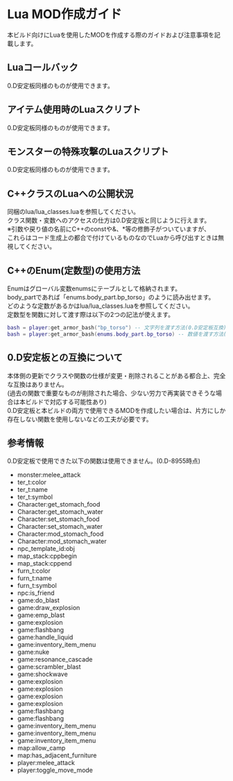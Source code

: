 # Lua MOD作成ガイド

本ビルド向けにLuaを使用したMODを作成する際のガイドおよび注意事項を記載します。

## Luaコールバック

0.D安定板同様のものが使用できます。

## アイテム使用時のLuaスクリプト

0.D安定板同様のものが使用できます。

## モンスターの特殊攻撃のLuaスクリプト

0.D安定板同様のものが使用できます。

## C++クラスのLuaへの公開状況

同梱のlua/lua_classes.luaを参照してください。  
クラス関数・変数へのアクセスの仕方は0.D安定版と同じように行えます。  
※引数や戻り値の名前にC++のconstや&、*等の修飾子がついていますが、  
これらはコード生成上の都合で付けているものなのでLuaから呼び出すときは無視してください。  

## C++のEnum(定数型)の使用方法

Enumはグローバル変数enumsにテーブルとして格納されます。  
body_partであれば「enums.body_part.bp_torso」のように読み出せます。  
どのような定数があるかはlua/lua_classes.luaを参照してください。  
定数型を関数に対して渡す際は以下の2つの記法が使えます。  

````lua
bash = player:get_armor_bash("bp_torso") -- 文字列を渡す方法(0.D安定板互換)
bash = player:get_armor_bash(enums.body_part.bp_torso) -- 数値を渡す方法(0.D安定板非互換)
````

## 0.D安定板との互換について

本体側の更新でクラスや関数の仕様が変更・削除されることがある都合上、完全な互換はありません。  
(過去の関数で重要なものが削除された場合、少ない労力で再実装できそうな場合は本ビルドで対応する可能性あり)  
0.D安定板と本ビルドの両方で使用できるMODを作成したい場合は、片方にしか存在しない関数を使用しないなどの工夫が必要です。

## 参考情報

0.D安定板で使用できた以下の関数は使用できません。(0.D-8955時点)

- monster:melee_attack
- ter_t:color
- ter_t:name
- ter_t:symbol
- Character:get_stomach_food
- Character:get_stomach_water
- Character:set_stomach_food
- Character:set_stomach_water
- Character:mod_stomach_food
- Character:mod_stomach_water
- npc_template_id:obj
- map_stack:cppbegin
- map_stack:cppend
- furn_t:color
- furn_t:name
- furn_t:symbol
- npc:is_friend
- game:do_blast
- game:draw_explosion
- game:emp_blast
- game:explosion
- game:flashbang
- game:handle_liquid
- game:inventory_item_menu
- game:nuke
- game:resonance_cascade
- game:scrambler_blast
- game:shockwave
- game:explosion
- game:explosion
- game:explosion
- game:explosion
- game:flashbang
- game:flashbang
- game:inventory_item_menu
- game:inventory_item_menu
- game:inventory_item_menu
- map:allow_camp
- map:has_adjacent_furniture
- player:melee_attack
- player:toggle_move_mode

